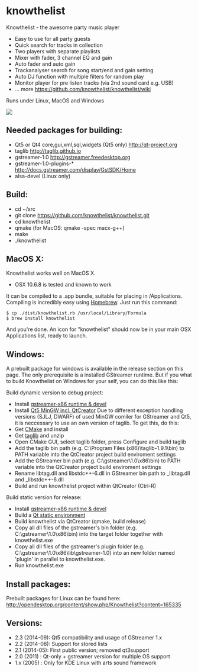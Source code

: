 knowthelist
===========

Knowthelist - the awesome party music player

- Easy to use for all party guests
- Quick search for tracks in collection
- Two players with separate playlists
- Mixer with fader, 3 channel EQ and gain
- Auto fader and auto gain
- Trackanalyser search for song start/end and gain setting
- Auto DJ function with multiple filters  for random play 
- Monitor player for pre listen tracks (via 2nd sound card e.g. USB)
- ... more https://github.com/knowthelist/knowthelist/wiki

Runs under Linux, MacOS and Windows

![](https://github.com/knowthelist/knowthelist/blob/gh-pages/images/knowthelist_2.2_mac_s.png)

Needed packages for building:
------------------
- Qt5 or Qt4	core,gui,xml,sql,widgets (Qt5 only) http://qt-project.org
- taglib		http://taglib.github.io 
- gstreamer-1.0	http://gstreamer.freedesktop.org 
- gstreamer-1.0-plugins-* http://docs.gstreamer.com/display/GstSDK/Home 
- alsa-devel		(Linux only)

Build:
----------
- cd ~/src
- git clone https://github.com/knowthelist/knowthelist.git
- cd knowthelist
- qmake (for MacOS: qmake -spec macx-g++)
- make
- ./knowthelist

MacOS X:
----------
Knowthelist works well on MacOS X.

* OSX 10.6.8 is tested and known to work

It can be compiled to a .app bundle, suitable for placing in /Applications.
Compiling is incredibly easy using [Homebrew](http://brew.sh).  Just run this command:
    
    $ cp ./dist/knowthelist.rb /usr/local/Library/Formula
    $ brew install knowthelist

And you're done. 
An icon for "knowthelist" should now be in your main OSX Applications list, ready to launch.

Windows:
----------
A prebuilt package for windows is available in the release section on this page. The only prerequisite is a installed GStreamer runtime. But if you what to build Knowthelist on Windows for your self, you can do this like this:

Build dynamic version to debug project:
- Install [gstreamer-x86 runtime & devel](http://gstreamer.freedesktop.org/data/pkg/windows)
- Install [Qt5 MinGW incl. QtCreator](http://qt-project.org/downloads)
Due to different exception handling versions (SJLJ, DWARF) of used MinGW comiler for GStreamer and Qt5, it is neccessary to use an own version of taglib. To get this, do this:  
- Get [CMake](http://www.cmake.org/cmake/resources/software.html) and install
- Get [taglib](http://taglib.github.io) and unzip
- Open CMake GUI, select taglib folder, press Configure and build taglib
- Add the taglib bin path (e.g. C:\Program Files (x86)\taglib-1.9.1\bin) to PATH variable into the QtCreator project build enviroment settings
- Add the GStreamer bin path (e.g. C:\gstreamer\1.0\x86\bin) to PATH variable into the QtCreator project build enviroment settings 
- Rename libtag.dll and libstdc++-6.dll in GStreamer bin path to _libtag.dll and _libstdc++-6.dll
- Build and run knowthelist project within QtCreator (Ctrl-R)

Build static version for release:
- Install [gstreamer-x86 runtime & devel](http://gstreamer.freedesktop.org/data/pkg/windows)
- Build a [Qt static environment](http://qt-project.org/wiki/How-to-build-a-static-Qt-for-Windows-MinGW) 
- Build knowthelist via QtCreator (qmake, build release)
- Copy all dll files of the gstreamer's bin folder (e.g. C:\gstreamer\1.0\x86\bin) into the target folder together with knowthelist.exe
- Copy all dll files of the gstreamer's plugin  folder (e.g. C:\gstreamer\1.0\x86\lib\gstreamer-1.0) into an new folder named 'plugin' in parallel to knowthelist.exe.
- Run knowthelist.exe

Install packages:
-----------------
Prebuilt packages for Linux can be found here: http://opendesktop.org/content/show.php/Knowthelist?content=165335

Versions:
----------
- 2.3 (2014-09):	Qt5 compatibility and usage of GStreamer 1.x
- 2.2 (2014-08):	Support for stored lists
- 2.1 (2014-05):	First public version; removed qt3support
- 2.0 (2011)   :	Qt-only + gstreamer version for multiple OS support
- 1.x (2005)   :    Only for KDE Linux with arts sound framework
